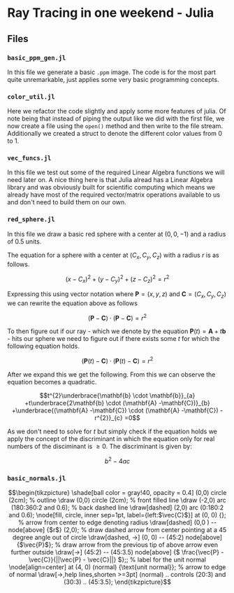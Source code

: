 # Ray Tracing in one weekend - Julia

## Files

### `basic_ppm_gen.jl`

In this file we generate a basic `.ppm` image.
The code is for the most part quite unremarkable, just applies some very basic programming concepts.

### `color_util.jl`

Here we refactor the code slightly and apply some more features of julia. Of note being that instead of
piping the output like we did with the first file, we now create a file using the `open()` method and then
write to the file stream. Additionally we created a struct to denote the different color values from 0 to 1.

### `vec_funcs.jl`

In this file we test out some of the required Linear Algebra functions we will need later on. A nice thing here
is that Julia alread has a Linear Algebra library and was obviously built for scientific computing which means
we already have most of the required vector/matrix operations available to us and don't need to build them on
our own.

### `red_sphere.jl`

In this file we draw a basic red sphere with a center at $(0, 0, -1)$ and a radius of $0.5$ units.

The equation for a sphere with a center at $(C_x, C_y, C_z)$ with a radius $r$ is as follows.

$$
(x - C_x)^2+(y - C_y)^2 + (z - C_z)^2 = r^2
$$

Expressing this using vector notation where $\mathbf{P}=(x, y, z)$ and $\mathbf{C}=(C_x, C_y, C_z)$ we can rewrite the equation above as follows

$$
(\mathbf{P} - \mathbf{C}) \cdot (\mathbf{P} - \mathbf{C})=r^2
$$

To then figure out if our ray - which we denote by the equation $\mathbf{P}(t)=\mathbf{A}+t\mathbf{b}$ - hits our sphere we need to figure out if there exists some $t$ for which the following equation holds.

$$
(\mathbf{P}(t) - \mathbf{C}) \cdot (\mathbf{P}(t) - \mathbf{C})=r^2
$$

After we expand this we get the following. From this we can observe the equation becomes a quadratic.

```math
t^{2}\underbrace{\mathbf{b} \cdot \mathbf{b}}_{a} +t\underbrace{2\mathbf{b} \cdot (\mathbf{A} -\mathbf{C})}_{b} +\underbrace{(\mathbf{A} -\mathbf{C}) \cdot (\mathbf{A} -\mathbf{C}) -r^{2}}_{c} =0
```

As we don't need to solve for $t$ but simply check if the equation holds we apply the concept of the discriminant in which the equation only for real numbers of the disciminant is $\geq 0$. The discriminant is given by:

$$
b^2-4ac
$$

### `basic_normals.jl`

```math
\begin{tikzpicture}
  \shade[ball color = gray!40, opacity = 0.4] (0,0) circle (2cm);
  
  % outline
  \draw (0,0) circle (2cm);
  
  % front filled line
  \draw (-2,0) arc (180:360:2 and 0.6);
  
  % back dashed line
  \draw[dashed] (2,0) arc (0:180:2 and 0.6);
  
  
  \node[fill, circle, inner sep=1pt, label={left:$\vec{C}$}] at (0, 0) {};

  % arrow from center to edge denoting radius
  \draw[dashed] (0,0 ) -- node[above] {$r$} (2,0);

  % draw dashed arrow from center pointing at a 45 degree angle out of circle 
  \draw[dashed, ->] (0, 0) -- (45:2) node[above] {$\vec{P}$};

  % draw arrow from the previous tip of above arrow even further outside
  \draw[->] (45:2) -- (45:3.5) node[above] {$ \frac{\vec{P} - \vec{C}}{||\vec{P} - \vec{C}||} $};;

  % label for the unit normal 
  \node[align=center] at (4, 0) (normal) {\text{unit normal}};
  % arrow to edge of normal
  \draw[->,help lines,shorten >=3pt] (normal) .. controls (20:3) and (30:3) .. (45:3.5);

\end{tikzpicture}
```
